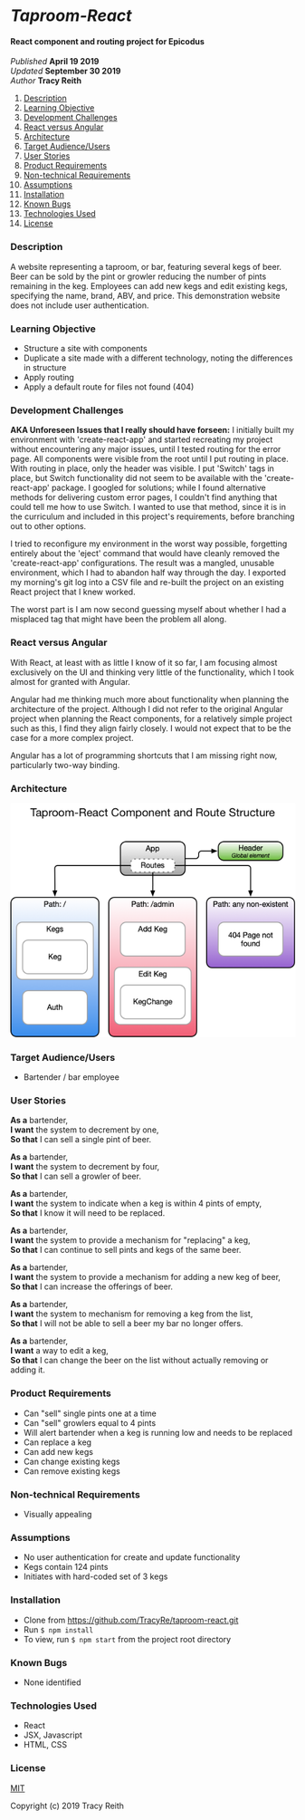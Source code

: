 # _Taproom-React_

#### React component and routing project for Epicodus

_Published_ **April 19 2019**<br>
_Updated_ **September 30 2019**<br>
_Author_ **Tracy Reith**

1. [Description](#description)
1. [Learning Objective](#learning-objective)
1. [Development Challenges](#development-challenges)
1. [React versus Angular](#react-versus-angular)
1. [Architecture](#architecture)
1. [Target Audience/Users](#target-audience/users)
1. [User Stories](#user-stories)
1. [Product Requirements](#product-requirements)
1. [Non-technical Requirements](#non-technical-requirements)
1. [Assumptions](#assumptions)
1. [Installation](#installation)
1. [Known Bugs](#known-bugs)
1. [Technologies Used](#technologies-used)
1. [License](#license)

### Description
A website representing a taproom, or bar, featuring several kegs of beer. Beer can be sold by the pint or growler reducing the number of pints remaining in the keg. Employees can add new kegs and edit existing kegs, specifying the name, brand, ABV, and price. This demonstration website does not include user authentication.

### Learning Objective
* Structure a site with components
* Duplicate a site made with a different technology, noting the differences in structure
* Apply routing
* Apply a default route for files not found (404)

### Development Challenges
**AKA Unforeseen Issues that I really should have forseen:**
I initially built my environment with 'create-react-app' and started recreating my project without encountering any major issues, until I tested routing for the error page. All components were visible from the root until I put routing in place. With routing in place, only the header was visible. I put 'Switch' tags in place, but Switch functionality did not seem to be available with the 'create-react-app' package. I googled for solutions; while I found alternative methods for delivering custom error pages, I couldn't find anything that could tell me how to use Switch. I wanted to use that method, since it is in the curriculum and included in this project's requirements, before branching out to other options.

I tried to reconfigure my environment in the worst way possible, forgetting entirely about the 'eject' command that would have cleanly removed the 'create-react-app' configurations. The result was a mangled, unusable environment, which I had to abandon half way through the day. I exported my morning's git log into a CSV file and re-built the project on an existing React project that I knew worked.

The worst part is I am now second guessing myself about whether I had a misplaced tag that might have been the problem all along.

### React versus Angular
With React, at least with as little I know of it so far, I am focusing almost exclusively on the UI and thinking very little of the functionality, which I took almost for granted with Angular.

Angular had me thinking much more about functionality when planning the architecture of the project. Although I did not refer to the original Angular project when planning the React components, for a relatively simple project such as this, I find they align fairly closely. I would not expect that to be the case for a more complex project.

Angular has a lot of programming shortcuts that I am missing right now, particularly two-way binding.

### Architecture
![Component and Routing Architecture Diagram](./src/assets/taproom-react-structure.png?raw=true "Component and Routing Architecture Diagram")

### Target Audience/Users
* Bartender / bar employee

### User Stories
**As a** bartender,<br>
**I want** the system to decrement by one,<br>
**So that** I can sell a single pint of beer.

**As a** bartender,<br>
**I want** the system to decrement by four,<br>
**So that** I can sell a growler of beer.

**As a** bartender,<br>
**I want** the system to indicate when a keg is within 4 pints of empty,<br>
**So that** I know it will need to be replaced.

**As a** bartender,<br>
**I want** the system to provide a mechanism for "replacing" a keg,<br>
**So that** I can continue to sell pints and kegs of the same beer.

**As a** bartender,<br>
**I want** the system to provide a mechanism for adding a new keg of beer,<br>
**So that** I can increase the offerings of beer.

**As a** bartender,<br>
**I want** the system to mechanism for removing a keg from the list,<br>
**So that** I will not be able to sell a beer my bar no longer offers.

**As a** bartender,<br>
**I want** a way to edit a keg,<br>
**So that** I can change the beer on the list without actually removing or adding it.


### Product Requirements
* Can "sell" single pints one at a time
* Can "sell" growlers equal to 4 pints
* Will alert bartender when a keg is running low and needs to be replaced
* Can replace a keg
* Can add new kegs
* Can change existing kegs
* Can remove existing kegs

### Non-technical Requirements
* Visually appealing

### Assumptions
* No user authentication for create and update functionality
* Kegs contain 124 pints
* Initiates with hard-coded set of 3 kegs


### Installation
* Clone from https://github.com/TracyRe/taproom-react.git
* Run `$ npm install`
* To view, run `$ npm start` from the project root directory

### Known Bugs
* None identified

### Technologies Used
* React
* JSX, Javascript
* HTML, CSS

### License
[MIT](./LICENSE.txt)

Copyright (c) 2019 Tracy Reith
